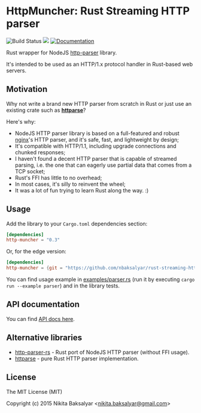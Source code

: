 # HttpMuncher: Rust Streaming HTTP parser

![Build Status](https://travis-ci.org/nbaksalyar/rust-streaming-http-parser.svg?branch=master)
[![](http://meritbadge.herokuapp.com/http-muncher)](https://crates.io/crates/http-muncher)
[![Documentation](https://docs.rs/http-muncher/badge.svg)](https://docs.rs/http-muncher)

Rust wrapper for NodeJS [http-parser](https://github.com/nodejs/http-parser) library.

It's intended to be used as an HTTP/1.x protocol handler in Rust-based web servers.

## Motivation

Why not write a brand new HTTP parser from scratch in Rust or just use an existing crate such as **[httparse](https://github.com/seanmonstar/httparse)**?

Here's why:

* NodeJS HTTP parser library is based on a full-featured and robust [nginx](http://nginx.org)'s HTTP parser, and it's safe, fast, and lightweight by design;
* It's compatible with HTTP/1.1, including upgrade connections and chunked responses;
* I haven't found a decent HTTP parser that is capable of streamed parsing, i.e. the one that can eagerly use partial data that comes from a TCP socket;
* Rust's FFI has little to no overhead;
* In most cases, it's silly to reinvent the wheel;
* It was a lot of fun trying to learn Rust along the way. :)

## Usage

Add the library to your `Cargo.toml` dependencies section:

```toml
[dependencies]
http-muncher = "0.3"
```

Or, for the edge version:

```toml
[dependencies]
http-muncher = {git = "https://github.com/nbaksalyar/rust-streaming-http-parser"}
```

You can find usage example in [examples/parser.rs](examples/parser.rs) (run it by executing `cargo run --example parser`) and in the library tests.

## API documentation

You can find [API docs here](https://docs.rs/http-muncher/).

## Alternative libraries

* [http-parser-rs](https://github.com/magic003/http-parser-rs) - Rust port of NodeJS HTTP parser (without FFI usage).
* [httparse](https://github.com/seanmonstar/httparse) - pure Rust HTTP parser implementation.

## License

The MIT License (MIT)

Copyright (c) 2015 Nikita Baksalyar <<nikita.baksalyar@gmail.com>>
